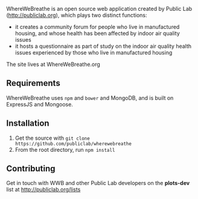 WhereWeBreathe is an open source web application created by Public Lab (http://publiclab.org), which plays two distinct functions:

* it creates a community forum for people who live in manufactured housing, and whose health has been affected by indoor air quality issues 
* it hosts a questionnaire as part of study on the indoor air quality health issues experienced by those who live in manufactured housing

The site lives at WhereWeBreathe.org

## Requirements

WhereWeBreathe uses `npm` and `bower` and MongoDB, and is built on ExpressJS and Mongoose. 

## Installation

1. Get the source with `git clone https://github.com/publiclab/wherewebreathe`
2. From the root directory, run `npm install`

## Contributing

Get in touch with WWB and other Public Lab developers on the **plots-dev** list at http://publiclab.org/lists

